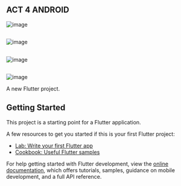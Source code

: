 ## ACT 4 ANDROID
![image](https://github.com/user-attachments/assets/58869ae8-a7e8-476c-bb12-86d26a82ccca)
##
![image](https://github.com/user-attachments/assets/4c79efd3-f068-4530-a1ab-f8519b21c80a)
##
![image](https://github.com/user-attachments/assets/1038e6fb-64cf-44de-896d-354fb1974f48)
##
![image](https://github.com/user-attachments/assets/d0b1023e-440e-4670-a0ac-2835ac696d6c)


A new Flutter project.

## Getting Started

This project is a starting point for a Flutter application.

A few resources to get you started if this is your first Flutter project:

- [Lab: Write your first Flutter app](https://docs.flutter.dev/get-started/codelab)
- [Cookbook: Useful Flutter samples](https://docs.flutter.dev/cookbook)

For help getting started with Flutter development, view the
[online documentation](https://docs.flutter.dev/), which offers tutorials,
samples, guidance on mobile development, and a full API reference.
